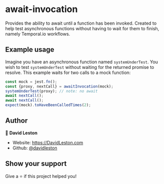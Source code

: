 # await-invocation

Provides the ability to await until a function has been invoked. Created to help test asynchronous functions without having to wait for them to finish, namely Temporal.io workflows.

## Example usage

Imagine you have an asynchronous function named ```systemUnderTest```.
You wish to test ```systemUnderTest``` without waiting for the returned promise to resolve.
This example waits for two calls to a mock function:
```ts
const mock = jest.fn();
const {proxy, nextCall} = awaitInvocation(mock);
systemUnderTest(proxy); // note: no await
await nextCall();
await nextCall();
expect(mock).toHaveBeenCalledTimes(2);
```

## Author

👤 **David Leston**

* Website: https://DavidLeston.com
* Github: [@davidleston](https://github.com/davidleston)

## Show your support

Give a ⭐️ if this project helped you!
